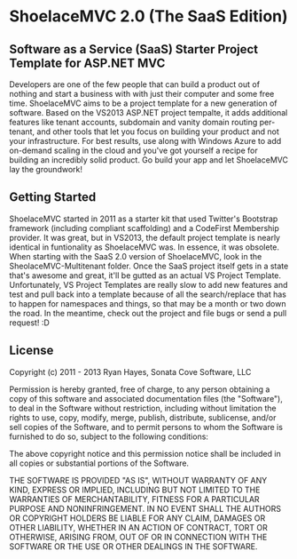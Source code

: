 ShoelaceMVC 2.0 (The SaaS Edition)
==================

Software as a Service (SaaS) Starter Project Template for ASP.NET MVC
-----
Developers are one of the few people that can build a product out of nothing and start a 
business with with just their computer and some free time.  ShoelaceMVC aims to be a project template for
a new generation of software.  Based on the VS2013 ASP.NET project tempalte, it adds additional features like
tenant accounts, subdomain and vanity domain routing per-tenant, and other tools that let you focus on building your product
and not your infrastructure. For best results, use along with Windows Azure to add on-demand scaling in the cloud and you've
got yourself a recipe for building an incredibly solid product. Go build your app and let ShoelaceMVC lay the groundwork!

Getting Started
-------

ShoelaceMVC started in 2011 as a starter kit that used Twitter's Bootstrap framework 
(including compliant scaffolding) and a CodeFirst Membership provider.  It was  great, but in VS2013, the default
project template is nearly identical in funtionality as ShoelaceMVC was.  In essence, it was obsolete.
When starting with the SaaS 2.0 version of ShoelaceMVC, look in the SheolaceMVC-Multitenant folder.  Once the SaaS project
itself gets in a state that's awesome and great, it'll be gutted as an actual VS Project Template.  Unfortunately,
VS Project Templates are really slow to add new features and test and pull back into a template because of all the search/replace
that has to happen for namespaces and things, so that may be a month or two down the road.  In the meantime, check out 
the project and file bugs or send a pull request! :D

License
-------
Copyright (c) 2011 - 2013 Ryan Hayes, Sonata Cove Software, LLC

Permission is hereby granted, free of charge, to any person obtaining a copy of this software and associated documentation files (the "Software"), to deal in the Software without restriction, including without limitation the rights to use, copy, modify, merge, publish, distribute, sublicense, and/or sell copies of the Software, and to permit persons to whom the Software is furnished to do so, subject to the following conditions:

The above copyright notice and this permission notice shall be included in all copies or substantial portions of the Software.

THE SOFTWARE IS PROVIDED "AS IS", WITHOUT WARRANTY OF ANY KIND, EXPRESS OR IMPLIED, INCLUDING BUT NOT LIMITED TO THE WARRANTIES OF MERCHANTABILITY, FITNESS FOR A PARTICULAR PURPOSE AND NONINFRINGEMENT. IN NO EVENT SHALL THE AUTHORS OR COPYRIGHT HOLDERS BE LIABLE FOR ANY CLAIM, DAMAGES OR OTHER LIABILITY, WHETHER IN AN ACTION OF CONTRACT, TORT OR OTHERWISE, ARISING FROM, OUT OF OR IN CONNECTION WITH THE SOFTWARE OR THE USE OR OTHER DEALINGS IN THE SOFTWARE.
